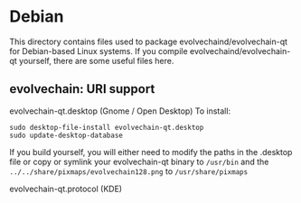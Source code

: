 
Debian
====================
This directory contains files used to package evolvechaind/evolvechain-qt
for Debian-based Linux systems. If you compile evolvechaind/evolvechain-qt yourself, there are some useful files here.

## evolvechain: URI support ##


evolvechain-qt.desktop  (Gnome / Open Desktop)
To install:

	sudo desktop-file-install evolvechain-qt.desktop
	sudo update-desktop-database

If you build yourself, you will either need to modify the paths in
the .desktop file or copy or symlink your evolvechain-qt binary to `/usr/bin`
and the `../../share/pixmaps/evolvechain128.png` to `/usr/share/pixmaps`

evolvechain-qt.protocol (KDE)

